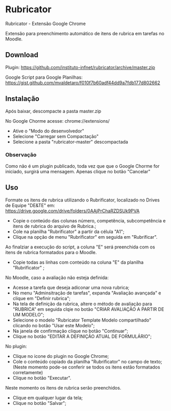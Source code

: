 # Rubricator
Rubricator - Extensão Google Chrome

Extensão para preenchimento automático de itens de rubrica em tarefas no Moodle.

## Download

Plugin: https://github.com/instituto-infnet/rubricator/archive/master.zip

Google Script para Google Planilhas: https://gist.github.com/mvaldetaro/f010f7b60adf44dd9a7fdb177d802662

## Instalação

Após baixar, descompacte a pasta master.zip

No Google Chorme acesse: chrome://extensions/

* Ative o "Modo do desenvolvedor"
* Selecione "Carregar sem Compactação"
* Selecione a pasta "rubricator-master" descompactada

### Observação

Como não é um plugin publicado, toda vez que que o Google Chorme for iniciado, surgirá uma mensagem. Apenas clique no botão "Cancelar"

## Uso

Formate os itens de rubrica utilizando o Rubrificator, localizado no Drives de Equipe "DE&TE" em:
https://drive.google.com/drive/folders/0AAjPrChaRZDSUk9PVA

* Copie o conteúdo das colunas número, competência, subcompetência e itens de rubrica do arquivo de Rubrica.;
* Cole na planilha "Rubrificator" a partir da célula "A1";
* Clique na opção de menu "Rubrificator" em seguida em "Rubrificar".

Ao finalziar a execução do script, a coluna "E" será preenchida com os itens de rubrica formatados para o Moodle.

* Copie todas as linhas com conteúdo na coluna "E" da planilha "Rubrificator" ;

No Moodle, caso a avaliação não esteja definida:

* Acesse a tarefa que deseja adiconar uma nova rubrica;
* No menu "Adminsitração de tarefas", expanda "Avaliação avançada" e clique em "Definir rubrica";
* Na tela de definição da rubrica, altere o método de avaliação para "RUBRICA" em seguida clqie no botão "CRIAR AVALIAÇÃO A PARTIR DE UM MODELO";
* Selecione o modelo "Rubricator Template Modelo compartilhado" clicando no botão "Usar este Modelo";
* Na janela de confirmação clique no botão "Continuar";
* Clique no botão "EDITAR A DEFINIÇÃO ATUAL DE FORMULÁRIO";

No plugin:

* Clique no icone do plugin no Google Chrome;
* Cole o conteúdo copiado da planilha "Rubrificator" no campo de texto; (Neste momento pode-se conferir se todos os itens estão formatados corretamente)
* Clique no botão "Executar".

Neste momento os itens de rubrica serão preenchidos. 

* Clique em qualquer lugar da tela;
* Clique no botão "Salvar";
